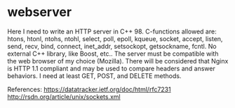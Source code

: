 # webserver

Here I need to write an HTTP server in C++ 98.
C-functions allowed are:
 htons, htonl, ntohs, ntohl,
select, poll, epoll, kqueue, socket, accept,
listen, send, recv, bind, connect, inet_addr,
setsockopt, getsockname, fcntl. 
No external C++ library, like Boost, etc..
The server must be compatible with the web browser of my choice (Mozilla).
There will be considered that Nginx is HTTP 1.1 compliant and may be used to compare
headers and answer behaviors.
I need at least GET, POST, and DELETE methods.

References:
https://datatracker.ietf.org/doc/html/rfc7231
http://rsdn.org/article/unix/sockets.xml
